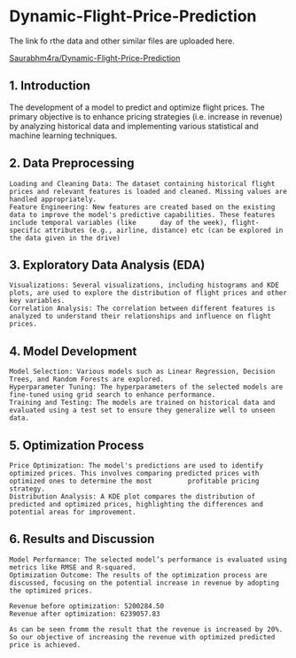 # Dynamic-Flight-Price-Prediction

The link fo rthe data and other similar files are uploaded here.

[Saurabhm4ra/Dynamic-Flight-Price-Prediction](https://drive.google.com/drive/folders/1vGaxCGFht-v9BTUoIiKWIoWdmJPKekXf?usp=drive_link)


## 1. Introduction

The development of a model to predict and optimize flight prices. The primary objective is to enhance pricing strategies (i.e. increase in revenue) by analyzing historical data and implementing various statistical and machine learning techniques.

## 2. Data Preprocessing

    Loading and Cleaning Data: The dataset containing historical flight prices and relevant features is loaded and cleaned. Missing values are handled appropriately.
    Feature Engineering: New features are created based on the existing data to improve the model's predictive capabilities. These features include temporal variables (like      day of the week), flight-specific attributes (e.g., airline, distance) etc (can be explored in the data given in the drive)

## 3. Exploratory Data Analysis (EDA)

    Visualizations: Several visualizations, including histograms and KDE plots, are used to explore the distribution of flight prices and other key variables.
    Correlation Analysis: The correlation between different features is analyzed to understand their relationships and influence on flight prices.

## 4. Model Development

    Model Selection: Various models such as Linear Regression, Decision Trees, and Random Forests are explored.
    Hyperparameter Tuning: The hyperparameters of the selected models are fine-tuned using grid search to enhance performance.
    Training and Testing: The models are trained on historical data and evaluated using a test set to ensure they generalize well to unseen data.

## 5. Optimization Process

    Price Optimization: The model's predictions are used to identify optimized prices. This involves comparing predicted prices with optimized ones to determine the most         profitable pricing strategy.
    Distribution Analysis: A KDE plot compares the distribution of predicted and optimized prices, highlighting the differences and potential areas for improvement.

## 6. Results and Discussion

    Model Performance: The selected model’s performance is evaluated using metrics like RMSE and R-squared.
    Optimization Outcome: The results of the optimization process are discussed, focusing on the potential increase in revenue by adopting the optimized prices.

    Revenue before optimization: 5200284.50
    Revenue after optimization: 6239057.83

    As can be seen fromm the result that the revenue is increased by 20%. So our objective of increasing the revenue with optimized predicted price is achieved.


